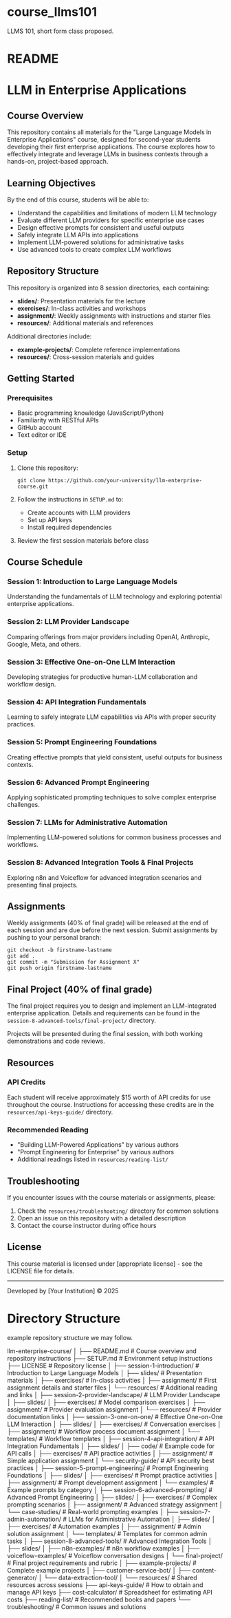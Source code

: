 # course_llms101
LLMS 101, short form class proposed.

# README

# LLM in Enterprise Applications

## Course Overview

This repository contains all materials for the "Large Language Models in Enterprise Applications" course, designed for second-year students developing their first enterprise applications. The course explores how to effectively integrate and leverage LLMs in business contexts through a hands-on, project-based approach.

## Learning Objectives

By the end of this course, students will be able to:

- Understand the capabilities and limitations of modern LLM technology
- Evaluate different LLM providers for specific enterprise use cases
- Design effective prompts for consistent and useful outputs
- Safely integrate LLM APIs into applications
- Implement LLM-powered solutions for administrative tasks
- Use advanced tools to create complex LLM workflows

## Repository Structure

This repository is organized into 8 session directories, each containing:

- **slides/**: Presentation materials for the lecture
- **exercises/**: In-class activities and workshops
- **assignment/**: Weekly assignments with instructions and starter files
- **resources/**: Additional materials and references

Additional directories include:

- **example-projects/**: Complete reference implementations
- **resources/**: Cross-session materials and guides

## Getting Started

### Prerequisites

- Basic programming knowledge (JavaScript/Python)
- Familiarity with RESTful APIs
- GitHub account
- Text editor or IDE

### Setup

1. Clone this repository:
   ```
   git clone https://github.com/your-university/llm-enterprise-course.git
   ```

2. Follow the instructions in `SETUP.md` to:
   - Create accounts with LLM providers
   - Set up API keys
   - Install required dependencies

3. Review the first session materials before class

## Course Schedule

### Session 1: Introduction to Large Language Models
Understanding the fundamentals of LLM technology and exploring potential enterprise applications.

### Session 2: LLM Provider Landscape
Comparing offerings from major providers including OpenAI, Anthropic, Google, Meta, and others.

### Session 3: Effective One-on-One LLM Interaction
Developing strategies for productive human-LLM collaboration and workflow design.

### Session 4: API Integration Fundamentals
Learning to safely integrate LLM capabilities via APIs with proper security practices.

### Session 5: Prompt Engineering Foundations
Creating effective prompts that yield consistent, useful outputs for business contexts.

### Session 6: Advanced Prompt Engineering
Applying sophisticated prompting techniques to solve complex enterprise challenges.

### Session 7: LLMs for Administrative Automation
Implementing LLM-powered solutions for common business processes and workflows.

### Session 8: Advanced Integration Tools & Final Projects
Exploring n8n and Voiceflow for advanced integration scenarios and presenting final projects.

## Assignments

Weekly assignments (40% of final grade) will be released at the end of each session and are due before the next session. Submit assignments by pushing to your personal branch:

```
git checkout -b firstname-lastname
git add .
git commit -m "Submission for Assignment X"
git push origin firstname-lastname
```

## Final Project (40% of final grade)

The final project requires you to design and implement an LLM-integrated enterprise application. Details and requirements can be found in the `session-8-advanced-tools/final-project/` directory.

Projects will be presented during the final session, with both working demonstrations and code reviews.

## Resources

### API Credits
Each student will receive approximately $15 worth of API credits for use throughout the course. Instructions for accessing these credits are in the `resources/api-keys-guide/` directory.

### Recommended Reading
- "Building LLM-Powered Applications" by various authors
- "Prompt Engineering for Enterprise" by various authors
- Additional readings listed in `resources/reading-list/`

## Troubleshooting

If you encounter issues with the course materials or assignments, please:

1. Check the `resources/troubleshooting/` directory for common solutions
2. Open an issue on this repository with a detailed description
3. Contact the course instructor during office hours

## License

This course material is licensed under [appropriate license] - see the LICENSE file for details.

---

Developed by [Your Institution] © 2025


# Directory Structure
example repository structure we may follow.


llm-enterprise-course/
│
├── README.md                      # Course overview and repository instructions
├── SETUP.md                       # Environment setup instructions
├── LICENSE                        # Repository license
│
├── session-1-introduction/        # Introduction to Large Language Models
│   ├── slides/                    # Presentation materials
│   ├── exercises/                 # In-class activities
│   ├── assignment/                # First assignment details and starter files
│   └── resources/                 # Additional reading and links
│
├── session-2-provider-landscape/  # LLM Provider Landscape
│   ├── slides/
│   ├── exercises/                 # Model comparison exercises
│   ├── assignment/                # Provider evaluation assignment
│   └── resources/                 # Provider documentation links
│
├── session-3-one-on-one/          # Effective One-on-One LLM Interaction
│   ├── slides/
│   ├── exercises/                 # Conversation exercises
│   ├── assignment/                # Workflow process document assignment
│   └── templates/                 # Workflow templates
│
├── session-4-api-integration/     # API Integration Fundamentals
│   ├── slides/
│   ├── code/                      # Example code for API calls
│   ├── exercises/                 # API practice activities
│   ├── assignment/                # Simple application assignment
│   └── security-guide/            # API security best practices
│
├── session-5-prompt-engineering/  # Prompt Engineering Foundations
│   ├── slides/
│   ├── exercises/                 # Prompt practice activities
│   ├── assignment/                # Prompt development assignment
│   └── examples/                  # Example prompts by category
│
├── session-6-advanced-prompting/  # Advanced Prompt Engineering
│   ├── slides/
│   ├── exercises/                 # Complex prompting scenarios
│   ├── assignment/                # Advanced strategy assignment
│   └── case-studies/              # Real-world prompting examples
│
├── session-7-admin-automation/    # LLMs for Administrative Automation
│   ├── slides/
│   ├── exercises/                 # Automation examples
│   ├── assignment/                # Admin solution assignment
│   └── templates/                 # Templates for common admin tasks
│
├── session-8-advanced-tools/      # Advanced Integration Tools
│   ├── slides/
│   ├── n8n-examples/              # n8n workflow examples
│   ├── voiceflow-examples/        # Voiceflow conversation designs
│   └── final-project/             # Final project requirements and rubric
│
├── example-projects/              # Complete example projects
│   ├── customer-service-bot/
│   ├── content-generator/
│   └── data-extraction-tool/
│
└── resources/                     # Shared resources across sessions
    ├── api-keys-guide/            # How to obtain and manage API keys
    ├── cost-calculator/           # Spreadsheet for estimating API costs
    ├── reading-list/              # Recommended books and papers
    └── troubleshooting/           # Common issues and solutions
